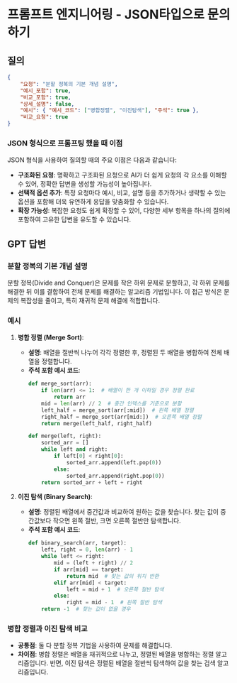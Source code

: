 
# 프롬프트 엔지니어링 - JSON타입으로 문의하기

## 질의
```json
{
    "요청": "분할 정복의 기본 개념 설명",
    "예시_포함": true,
    "비교_포함": true,
    "상세_설명": false,
    "예시": { "예시_코드": ["병합정렬", "이진탐색"], "주석": true },
    "비교_요청": true
}
```

### JSON 형식으로 프롬프팅 했을 때 이점
JSON 형식을 사용하여 질의할 때의 주요 이점은 다음과 같습니다:
- **구조화된 요청**: 명확하고 구조화된 요청으로 AI가 더 쉽게 요청의 각 요소를 이해할 수 있어, 정확한 답변을 생성할 가능성이 높아집니다.
- **선택적 옵션 추가**: 특정 요청마다 예시, 비교, 설명 등을 추가하거나 생략할 수 있는 옵션을 포함해 더욱 유연하게 응답을 맞춤화할 수 있습니다.
- **확장 가능성**: 복잡한 요청도 쉽게 확장할 수 있어, 다양한 세부 항목을 하나의 질의에 포함하여 고유한 답변을 유도할 수 있습니다.

## GPT 답변
### 분할 정복의 기본 개념 설명
분할 정복(Divide and Conquer)은 문제를 작은 하위 문제로 분할하고, 각 하위 문제를 해결한 뒤 이를 결합하여 전체 문제를 해결하는 알고리즘 기법입니다. 이 접근 방식은 문제의 복잡성을 줄이고, 특히 재귀적 문제 해결에 적합합니다.

### 예시
1. **병합 정렬 (Merge Sort)**:
   - **설명**: 배열을 절반씩 나누어 각각 정렬한 후, 정렬된 두 배열을 병합하여 전체 배열을 정렬합니다.
   - **주석 포함 예시 코드**:
     ```python
     def merge_sort(arr):
         if len(arr) <= 1:  # 배열이 한 개 이하일 경우 정렬 완료
             return arr
         mid = len(arr) // 2  # 중간 인덱스를 기준으로 분할
         left_half = merge_sort(arr[:mid])  # 왼쪽 배열 정렬
         right_half = merge_sort(arr[mid:])  # 오른쪽 배열 정렬
         return merge(left_half, right_half)

     def merge(left, right):
         sorted_arr = []
         while left and right:
             if left[0] < right[0]:
                 sorted_arr.append(left.pop(0))
             else:
                 sorted_arr.append(right.pop(0))
         return sorted_arr + left + right
     ```

2. **이진 탐색 (Binary Search)**:
   - **설명**: 정렬된 배열에서 중간값과 비교하여 원하는 값을 찾습니다. 찾는 값이 중간값보다 작으면 왼쪽 절반, 크면 오른쪽 절반만 탐색합니다.
   - **주석 포함 예시 코드**:
     ```python
     def binary_search(arr, target):
         left, right = 0, len(arr) - 1
         while left <= right:
             mid = (left + right) // 2
             if arr[mid] == target:
                 return mid  # 찾는 값의 위치 반환
             elif arr[mid] < target:
                 left = mid + 1  # 오른쪽 절반 탐색
             else:
                 right = mid - 1  # 왼쪽 절반 탐색
         return -1  # 찾는 값이 없을 경우
     ```

### 병합 정렬과 이진 탐색 비교
- **공통점**: 둘 다 분할 정복 기법을 사용하여 문제를 해결합니다.
- **차이점**: 병합 정렬은 배열을 재귀적으로 나누고, 정렬된 배열을 병합하는 정렬 알고리즘입니다. 반면, 이진 탐색은 정렬된 배열을 절반씩 탐색하여 값을 찾는 검색 알고리즘입니다.
